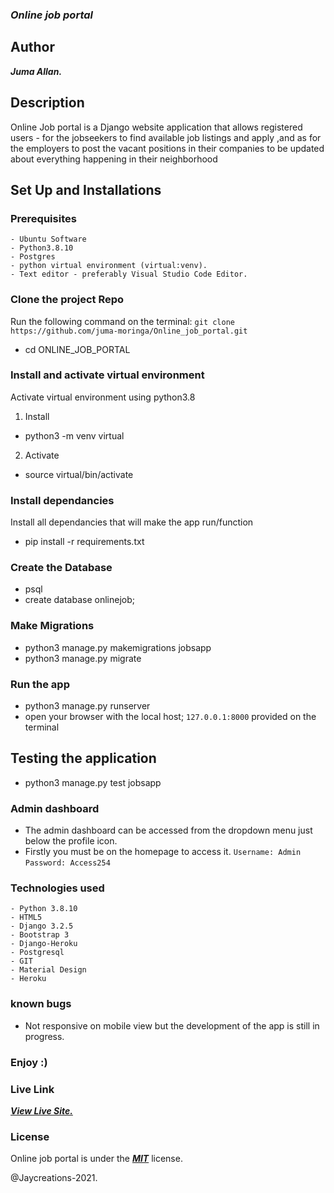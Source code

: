 
### ***Online job portal***

## Author
***Juma Allan.***

## Description

Online Job portal is a Django website application that allows  registered users - for the jobseekers to find available job listings and apply ,and as for the employers to post the vacant positions in their companies to be updated about everything happening in their neighborhood

## Set Up and Installations

### Prerequisites
    - Ubuntu Software
    - Python3.8.10
    - Postgres
    - python virtual environment (virtual:venv).
    - Text editor - preferably Visual Studio Code Editor.

### Clone the  project Repo
Run the following command on the terminal:
`git clone https://github.com/juma-moringa/Online_job_portal.git`
* cd ONLINE_JOB_PORTAL

###  Install and activate virtual environment
Activate virtual environment using python3.8 
1. Install
* python3 -m venv virtual
2. Activate
* source virtual/bin/activate

### Install dependancies
Install  all dependancies that will make the app run/function
* pip install -r requirements.txt

### Create the Database
* psql
* create database onlinejob;

### Make Migrations
* python3 manage.py makemigrations jobsapp
* python3 manage.py migrate

### Run the app
* python3 manage.py runserver
* open your browser with the local host; `127.0.0.1:8000` provided on the terminal

## Testing the application
* python3 manage.py test jobsapp

### Admin dashboard
* The admin dashboard can be accessed from the dropdown menu just below the profile icon.
* Firstly you must be on the homepage to access it.
`Username: Admin`
`Password: Access254`


### Technologies used
    - Python 3.8.10
    - HTML5
    - Django 3.2.5
    - Bootstrap 3
    - Django-Heroku
    - Postgresql
    - GIT
    - Material Design
    - Heroku
### known bugs
* Not responsive on mobile view but the development of the app is still in progress. 

### Enjoy :)


### Live Link

***[View Live Site.](linkupjobs.herokuapp.com/)***

### License

Online job portal is under the ***[MIT](LICENSE)*** license.

@Jaycreations-2021.